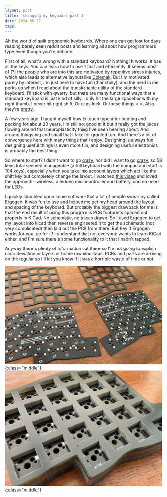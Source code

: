 ```yaml
---
layout: post
title: 'changing my keyboard part 1'
date: 2024-08-27
tags:
---
```

Ah the world of split ergonomic keyboards. Where one can get lost for days reading barely seen reddit posts and learning all about how programmers type even though you're not one.

First of all, what's wrong with a standard keyboard? Nothing! It works, it has all the keys. You can learn how to use it fast and efficiently. It seems most of (?) the people who are into this are motivated by repetitive stress injuries, which also leads to alternative layouts like [Colemak](https://colemak.com/). But I'm motivated purely by interest, I'm just here to have fun (thankfully), and the nerd in me perks up when I read about the questionable utility of the standard keyboard. I’ll stick with qwerty, but there are many functional ways that a standard keyboard is just kind of silly. I only hit the large spacebar with my right thumb. I never hit right shift. Or caps lock. Or these things < >. Also they're [pretty](https://josefadamcik.github.io/SofleKeyboard/images/IMG_20200613_150327.jpg).

A few years ago, I taught myself how to touch type after hunting and pecking for about 20 years. I’m still not good at it but it really got the juices flowing around that neuroplasticity thing I've been hearing about. And around things big and small that I take for granted too. And there’s a lot of convergence here with many things that I enjoy. Designing is always fun, designing useful things is even more fun, and designing useful electronics is probably the best thing.

So where to start? I didn't want to go [crazy](https://kbd.news/Smiler18-2426.html), nor did I want to go [crazy](http://xahlee.info/kbd/iergo/Maltron_left_right_keypad__David_Cole_2015-11-07.jpg), so 58 keys total seemed manageable (a full keyboard with the numpad and stuff is 104 keys), especially when you take into account layers which act like the shift key but completely change the layout. I watched [this video](https://www.youtube.com/watch?v=7UXsD7nSfDY) and loved the approach--wireless, a hidden microcontroller and battery, and no need for LEDs.

I quickly stumbled upon some software that a lot of people swear by called [Ergogen](https://github.com/ergogen/ergogen). It was fun to use and helped me get my head around the layout and spacing of the keyboard. But probably the biggest drawback for me is that the end result of using this program is PCB footprints spaced out properly in KiCad. No schematic, no traces drawn. So I used Ergogen to get my layout into kicad then reverse engineered it to get the schematic (not very complicated) then laid out the PCB from there. But hey if Ergogen works for you, go for it! I understand that not everyone wants to learn KiCad either, and I'm sure there's some functionality to it that I hadn't tapped.

Anyway there's plenty of information out there so I'm not going to explain ulnar deviation or layers or home row mod-taps. PCBs and parts are arriving on the regular so I'll let you know if it was a horrible waste of time or not.

[![The PCBs are in](/assets/2024/pcbs1-th.jpg){:class="middle"}](/assets/2024/pcbs1.jpg)
[![Stacked PCBs](/assets/2024/pcbs2-th.jpg){:class="middle"}](/assets/2024/pcbs2.jpg)